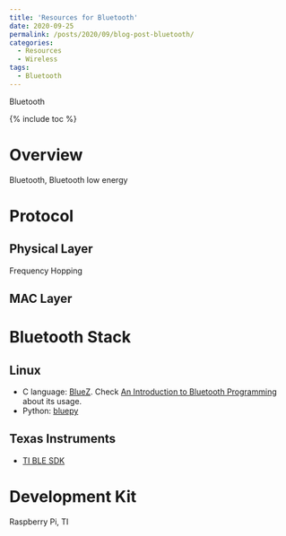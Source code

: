 ```yaml
---
title: 'Resources for Bluetooth'
date: 2020-09-25
permalink: /posts/2020/09/blog-post-bluetooth/
categories:
  - Resources
  - Wireless  
tags:  
  - Bluetooth
---
```


Bluetooth

{% include toc %}

# Overview
Bluetooth, Bluetooth low energy

# Protocol
## Physical Layer
Frequency Hopping

## MAC Layer

# Bluetooth Stack
## Linux
* C language: [BlueZ](http://www.bluez.org/). Check [An Introduction to Bluetooth Programming
](https://people.csail.mit.edu/albert/bluez-intro/index.html) about its usage.
* Python: [bluepy](https://github.com/IanHarvey/bluepy)

## Texas Instruments 
* [TI BLE SDK](https://www.ti.com/tool/BLE-STACK)

# Development Kit
Raspberry Pi, TI 